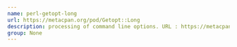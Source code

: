 ```yaml
---
name: perl-getopt-long
url: https://metacpan.org/pod/Getopt::Long
description: processing of command line options. URL : https://metacpan.org/pod/Getopt::Long Groups : None
group: None
---
```

